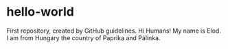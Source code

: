 # hello-world
First repository, created by GitHub guidelines. 
Hi Humans!
My name is Elod. I am from Hungary the country of Paprika and Pálinka.
